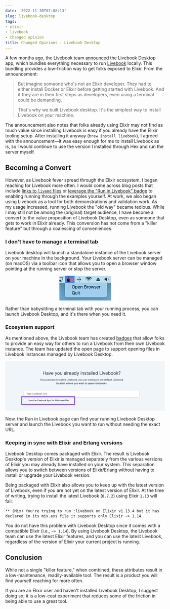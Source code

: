 ```yaml
---
date: '2022-11-30T07:08:13'
slug: livebook-desktop
tags:
- elixir
- livebook
- changed opinion
title: Changed Opinions - Livebook Desktop
---
```


A few months ago, the Livebook team [announced](https://news.livebook.dev/introducing-the-livebook-desktop-app-4C8dpu) the Livebook Desktop app, which bundles everything necessary to run [Livebook](https://livebook.dev/) locally. This bundling provides a low-friction way to get folks exposed to Elixir. From the announcement:

> But imagine someone who's not an Elixir developer. They had to either install Docker or Elixir before getting started with Livebook. And if they are in their first steps as developers, even using a terminal could be demanding.
>
> That's why we built Livebook desktop. It's the simplest way to install Livebook on your machine.

The announcement also notes that folks already using Elixir may not find as much value since installing Livebook is easy if you already have the Elixir tooling setup. After installing it anyway (`brew install livebook`), I agreed with the announcement—it was easy enough for me to install Livebook as is, so I would continue to use the version I installed through Hex and run the server myself.

## Becoming a Convert

However, as Livebook fever spread through the Elixir ecosystem, I began reaching for Livebook more often. I would come across blog posts that include [links to `livemd` files](https://www.strangeleaflet.com/strange-leaflet-about-elixir-page1) or [leverage the "Run in Livebook" badge](https://livebook.dev/run?url=https%3A%2F%2Fgithub.com%2Fhugobarauna%2Flivebook-notebooks%2Fblob%2Fmain%2Fwhats_new_in_livebook_v07.livemd) to enabling running through the examples yourself. At work, we also began using Livebook as a tool for both demonstrations and validation work. As my usage increased, running Livebook the "old way" became tedious. While I may still not be among the (original) target audience, I have become a convert to the value proposition of Livebook Desktop, even as someone that gets to work in Elixir already. This conversion has not come from a "killer feature" but through a coalescing of conveniences.

### I don't have to manage a terminal tab

Livebook desktop will launch a standalone instance of the Livebook server on your machine in the background. Your Livebook server can be managed (on macOS) via a toolbar icon that allows you to open a browser window pointing at the running server or stop the server.

  <center>
    <img src="./livebook-desktop-macos-toolbar.png" alt="Livebook Desktop macOS toolbar" lazy />
  </center>

Rather than babysitting a terminal tab with your running process, you can launch Livebook Desktop, and it's there when you need it.

### Ecosystem support

As mentioned above, the Livebook team has created [badges](https://livebook.dev/badge) that allow folks to provide an easy way for others to run a Livebook from their own Livebook instance. The team has updated the open page to support opening files in Livebook instances managed by Livebook Desktop.

  <center>
    <img src="./badge-launch-page.png" alt="open in Livebook Desktop option from Run in Livebook page" lazy />
  </center>

Now, the Run in Livebook page can find your running Livebook Desktop server and launch the Livebook you want to run without needing the exact URL.

### Keeping in sync with Elixir and Erlang versions

Livebook Desktop comes packaged with Elixir. The result is Livebook Desktop's version of Elixir is managed separately from the various versions of Elixir you may already have installed on your system. This separation allows you to switch between versions of Elixir/Erlang without having to install or upgrade your Livebook version.

Being packaged with Elixir also allows you to keep up with the latest version of Livebook, even if you are not yet on the latest version of Elixir. At the time of writing, trying to install the latest Livebook (`0.7.2`) using Elixir `1.13` will fail:

```
** (Mix) You're trying to run :livebook on Elixir v1.13.4 but it has declared in its mix.exs file it supports only Elixir ~> 1.14
```

You do not have this problem with Livebook Desktop since it comes with a compatible Elixir (i.e., `~> 1.14`). By using Livebook Desktop, the Livebook team can use the latest Elixir features, and you can use the latest Livebook, regardless of the version of Elixir your current project is running.

## Conclusion

While not a single "killer feature," when combined, these attributes result in a low-maintenance, readily-available tool. The result is a product you will find yourself reaching for more often.

If you are an Elixir user and haven't installed Livebook Desktop, I suggest doing so; it is a low-cost experiment that reduces some of the friction in being able to use a great tool.
